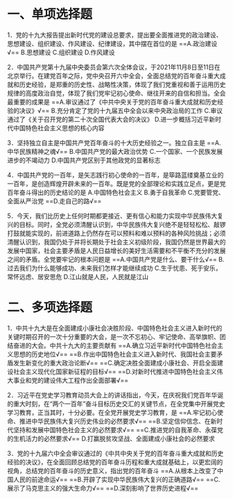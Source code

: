 # 一、单项选择题
1．党的十九大报告提出新时代党的建设总要求，提出要全面推进党的政治建设、思想建设、组织建设、作风建设、纪律建设，其中摆在首位的是
==A.政治建设√==
B.思想建设
C.组织建设
D.作风建设

2．中国共产党第十九届中央委员会第六次全体会议，于2021年11月8日至11日在北京举行。在建党百年之际，党中央召开六中全会，全面总结党的百年奋斗重大成就和历史经验，是郑重的历史性、战略性决策，体现了我们党重视和善于运用历史规律的高度政治自觉，体现了我们党牢记初心使命、继往开来的自信和担当。全会最重要的成果是
==A.审议通过了《中共中央关于党的百年奋斗重大成就和历史经验的决议》√==
B.充分肯定了党的十九届五中全会以来中央政治局的工作
C.审议通过了《关于召开党的第二十次全国代表大会的决议》
D.进一步概括习近平新时代中国特色社会主义思想的核心内容

3．坚持独立自主是中国共产党百年奋斗的十大历史经验之一。独立自主是
==A.中华民族精神之魂√==
B.中国共产党的最大政治优势
C.一个国家、一个民族发展进步的不竭动力
D.中国共产党区别于其他政党的显著标志

4．中国共产党的一百年，是矢志践行初心使命的一百年，是筚路蓝缕奠基立业的一百年，是创造辉煌开辟未来的一百年。既是党的全部理论和实践立足点，更是党百年奋斗得出的历史结论的是
A.中国特色社会主义
B.勇于自我革命
C.党要管党、全面从严治党
==D.走自己的路√==

5．今天，我们比历史上任何时期都更接近、更有信心和能力实现中华民族伟大复兴的目标。同时，全党必须清醒认识到，中华民族伟大复兴绝不是轻轻松松、敲锣打鼓就能实现的，前进道路上仍然存在可以预料和难以预料的各种风险挑战；必须清醒认识到，我国仍处于并将长期处于社会主义初级阶段，我国仍然是世界最大的发展中国家，社会主要矛盾是人民日益增长的美好生活需要和不平衡不充分的发展之间的矛盾。全党要牢记的根本问题是
==A.中国共产党是什么、要干什么√==
B.过去我们为什么能够成功、未来我们怎样才能继续成功
C.生于忧患、死于安乐，常怀远虑、居安思危
D.江山就是人民，人民就是江山
# 二、多项选择题
1．中共十九大是在全面建成小康社会决胜阶段、中国特色社会主义进入新时代的关键时期召开的一次十分重要的大会，是一次不忘初心、牢记使命、高举旗帜、团结奋进的大会。中共十九大的主要贡献有
==A.确立习近平新时代中国特色社会主义思想的历史地位√==
==B.作出中国特色社会主义进入新时代、我国社会主要矛盾发生新变化的重大政治论断√==
==C.确定决胜全面建成小康社会、开启全面建设社会主义现代化国家新征程的目标√==
==D.对新时代推进中国特色社会主义伟大事业和党的建设伟大工程作出全面部署√==

2．习近平在党史学习教育动员大会上的讲话指出，今天，在庆祝我们党百年华诞的重大时刻，在“两个一百年”奋斗目标历史交汇的关键节点，在全党集中开展党史学习教育，正当其时，十分必要。在全党开展党史学习教育，是
==A.牢记初心使命、推进中华民族伟大复兴历史伟业的必然要求√==
==B.坚定信仰信念、在新时代坚持和发展中国特色社会主义的必然要求√==
==C.推进党的自我革命、永葆党的生机活力的必然要求√==
D.打赢脱贫攻坚战、全面建成小康社会的必然要求

3．党的十九届六中全会审议通过的《中共中央关于党的百年奋斗重大成就和历史经验的决议》，在全面回顾总结党的百年奋斗历程和重大成就基础上，以更宏阔的视角，总结党的百年奋斗的历史意义，指出党的百年奋斗
==A.从根本上改变了中国人民的前途命运√==
==B.开辟了实现中华民族伟大复兴的正确道路√==
==C.展示了马克思主义的强大生命力√==
==D.深刻影响了世界历史进程√==
